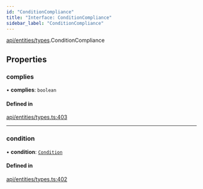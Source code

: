 ```yaml
---
id: "ConditionCompliance"
title: "Interface: ConditionCompliance"
sidebar_label: "ConditionCompliance"
---
```


[api/entities/types](../../../../../modules/API/Entities/Types/Types.md).ConditionCompliance

## Properties

### complies

• **complies**: `boolean`

#### Defined in

[api/entities/types.ts:403](https://github.com/PolymeshAssociation/polymesh-sdk/blob/fedc4714f/src/api/entities/types.ts#L403)

___

### condition

• **condition**: [`Condition`](../../../../../modules/API/Entities/Types/Types.md#condition)

#### Defined in

[api/entities/types.ts:402](https://github.com/PolymeshAssociation/polymesh-sdk/blob/fedc4714f/src/api/entities/types.ts#L402)
